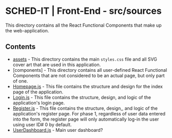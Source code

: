 # SCHED-IT | Front-End - src/sources

This directory contains all the React Functional Components that make up the web-application.

## Contents
- [assets](./assets) - This directory contains the main ```styles.css``` file and all SVG cover art that are used in this application.
- [components] - This directory contains all user-defined React Functional Components that are not considered to be an actual page, but only part of one.
- [Homepage.js](./Homepage.js) - This file contains the structure and design for the index page of the application.
- [Login.js](./Login.js) - This file contains the structure, design, and logic of the application's login page.
- [Register.js](./Register.js) - This file contains the structure, design,, and logic of the application's register page. For phase 1, regardless of user data entered into the form, the register page will only automatically log-in the user using user ID# 0 by default.
- [UserDashboard.js](./UserDashboard.js) - Main user dashboard?